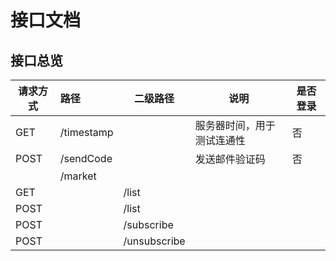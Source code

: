 # 接口文档

## 接口总览

| 请求方式 | 路径| 二级路径 | 说明 |是否登录 |
| --- | :--- | --- | --- | --- |
| GET | /timestamp | | 服务器时间，用于测试连通性 | 否 |
| POST | /sendCode | | 发送邮件验证码 | 否 |
| | /market | | |
| GET | | /list | |
| POST | | /list | |
| POST | | /subscribe | |
| POST | | /unsubscribe | |
